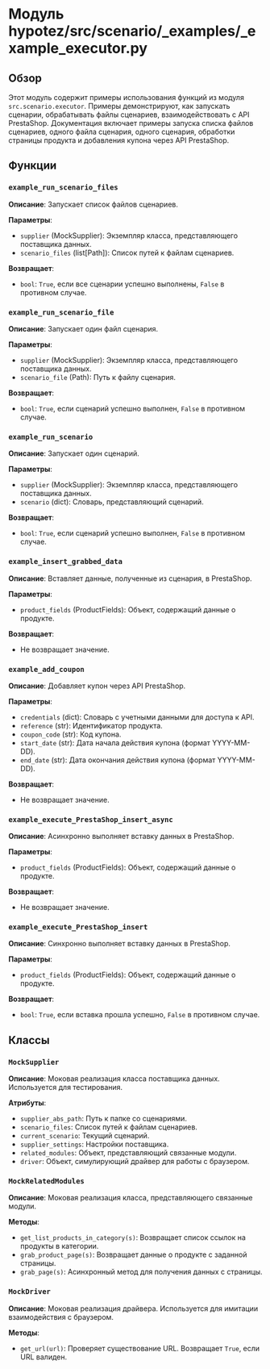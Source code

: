 # Модуль hypotez/src/scenario/_examples/_example_executor.py

## Обзор

Этот модуль содержит примеры использования функций из модуля `src.scenario.executor`. Примеры демонстрируют, как запускать сценарии, обрабатывать файлы сценариев, взаимодействовать с API PrestaShop.  Документация включает примеры запуска списка файлов сценариев, одного файла сценария, одного сценария, обработки страницы продукта и добавления купона через API PrestaShop.


## Функции

### `example_run_scenario_files`

**Описание**: Запускает список файлов сценариев.

**Параметры**:
- `supplier` (MockSupplier): Экземпляр класса, представляющего поставщика данных.
- `scenario_files` (list[Path]): Список путей к файлам сценариев.

**Возвращает**:
- `bool`: `True`, если все сценарии успешно выполнены, `False` в противном случае.


### `example_run_scenario_file`

**Описание**: Запускает один файл сценария.

**Параметры**:
- `supplier` (MockSupplier): Экземпляр класса, представляющего поставщика данных.
- `scenario_file` (Path): Путь к файлу сценария.

**Возвращает**:
- `bool`: `True`, если сценарий успешно выполнен, `False` в противном случае.


### `example_run_scenario`

**Описание**: Запускает один сценарий.

**Параметры**:
- `supplier` (MockSupplier): Экземпляр класса, представляющего поставщика данных.
- `scenario` (dict): Словарь, представляющий сценарий.

**Возвращает**:
- `bool`: `True`, если сценарий успешно выполнен, `False` в противном случае.


### `example_insert_grabbed_data`

**Описание**: Вставляет данные, полученные из сценария, в PrestaShop.

**Параметры**:
- `product_fields` (ProductFields): Объект, содержащий данные о продукте.

**Возвращает**:
-  Не возвращает значение.


### `example_add_coupon`

**Описание**: Добавляет купон через API PrestaShop.

**Параметры**:
- `credentials` (dict): Словарь с учетными данными для доступа к API.
- `reference` (str): Идентификатор продукта.
- `coupon_code` (str): Код купона.
- `start_date` (str): Дата начала действия купона (формат YYYY-MM-DD).
- `end_date` (str): Дата окончания действия купона (формат YYYY-MM-DD).

**Возвращает**:
- Не возвращает значение.


### `example_execute_PrestaShop_insert_async`

**Описание**: Асинхронно выполняет вставку данных в PrestaShop.

**Параметры**:
- `product_fields` (ProductFields): Объект, содержащий данные о продукте.

**Возвращает**:
- Не возвращает значение.


### `example_execute_PrestaShop_insert`

**Описание**: Синхронно выполняет вставку данных в PrestaShop.

**Параметры**:
- `product_fields` (ProductFields): Объект, содержащий данные о продукте.

**Возвращает**:
- `bool`: `True`, если вставка прошла успешно, `False` в противном случае.


## Классы

### `MockSupplier`

**Описание**: Моковая реализация класса поставщика данных. Используется для тестирования.

**Атрибуты**:
- `supplier_abs_path`: Путь к папке со сценариями.
- `scenario_files`: Список путей к файлам сценариев.
- `current_scenario`: Текущий сценарий.
- `supplier_settings`: Настройки поставщика.
- `related_modules`: Объект, представляющий связанные модули.
- `driver`: Объект, симулирующий драйвер для работы с браузером.

### `MockRelatedModules`

**Описание**: Моковая реализация класса, представляющего связанные модули.


**Методы**:
- `get_list_products_in_category(s)`: Возвращает список ссылок на продукты в категории.
- `grab_product_page(s)`: Возвращает данные о продукте с заданной страницы.
- `grab_page(s)`: Асинхронный метод для получения данных с страницы.

### `MockDriver`

**Описание**: Моковая реализация драйвера. Используется для имитации взаимодействия с браузером.


**Методы**:
- `get_url(url)`: Проверяет существование URL. Возвращает `True`, если URL валиден.


```
